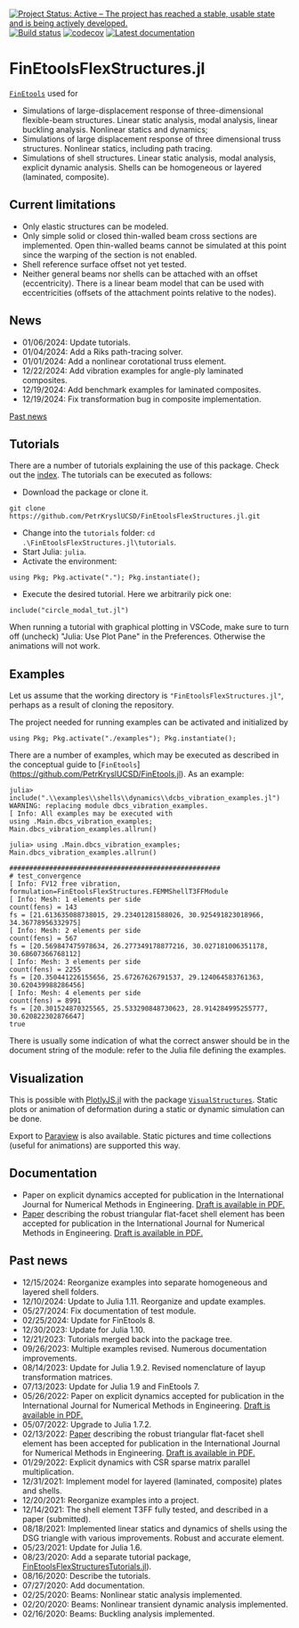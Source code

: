 [![Project Status: Active – The project has reached a stable, usable state and is being actively developed.](http://www.repostatus.org/badges/latest/active.svg)](http://www.repostatus.org/#active)
[![Build status](https://github.com/PetrKryslUCSD/FinEtoolsFlexStructures.jl/workflows/CI/badge.svg)](https://github.com/PetrKryslUCSD/FinEtoolsFlexStructures.jl/actions)
[![codecov](https://codecov.io/gh/PetrKryslUCSD/FinEtoolsFlexStructures.jl/branch/main/graph/badge.svg?token=5MHDMHEFCY)](https://codecov.io/gh/PetrKryslUCSD/FinEtoolsFlexStructures.jl)
[![Latest documentation](https://img.shields.io/badge/docs-latest-blue.svg)](https://petrkryslucsd.github.io/FinEtoolsFlexStructures.jl/dev)


# FinEtoolsFlexStructures.jl

[`FinEtools`](https://github.com/PetrKryslUCSD/FinEtools.jl) used for 
- Simulations of large-displacement response of three-dimensional flexible-beam
  structures. Linear static analysis, modal analysis, linear buckling analysis.
  Nonlinear statics and dynamics;
- Simulations of large displacement response of three dimensional truss structures.
  Nonlinear statics, including path tracing.
- Simulations of shell structures. Linear static analysis, modal analysis,
  explicit dynamic analysis. Shells can be homogeneous or layered
  (laminated, composite).

## Current limitations

- Only elastic structures can be modeled.
- Only simple solid or closed thin-walled beam cross sections are implemented.
  Open thin-walled beams cannot be simulated at this point since the warping of
  the section is not enabled.
- Shell reference surface offset not yet tested.
- Neither general beams nor shells can be attached with an offset
  (eccentricity). There is a linear beam model that can be used with
  eccentricities (offsets of the attachment points relative to the nodes).

## News

- 01/06/2024: Update tutorials.
- 01/04/2024: Add a Riks path-tracing solver.
- 01/01/2024: Add a nonlinear corotational truss element. 
- 12/22/2024: Add vibration examples for angle-ply laminated composites.
- 12/19/2024: Add benchmark examples for laminated composites.
- 12/19/2024: Fix transformation bug in composite implementation. 

[Past news](#past-news)


## Tutorials

There are a number of tutorials explaining the use of this package.
Check out the [index](https://github.com/PetrKryslUCSD/FinEtoolsFlexStructures.jl/blob/main/tutorials/index.md). The tutorials  can be executed as
follows:

- Download the package or clone it.
```
git clone https://github.com/PetrKryslUCSD/FinEtoolsFlexStructures.jl.git
```
- Change into the `tutorials` folder: `cd .\FinEtoolsFlexStructures.jl\tutorials`.
- Start Julia: `julia`.
- Activate the environment:
```
using Pkg; Pkg.activate("."); Pkg.instantiate();
```
- Execute the desired tutorial. Here we arbitrarily pick one:
```
include("circle_modal_tut.jl")
```

When running a tutorial with graphical plotting in VSCode, make sure to turn off
(uncheck) "Julia: Use Plot Pane" in the  Preferences. Otherwise the animations
will not work.


## Examples

Let us assume that the working directory   is `"FinEtoolsFlexStructures.jl"`, perhaps
as a result of cloning the repository.

The project needed for running examples can be activated and initialized by
```
using Pkg; Pkg.activate("./examples"); Pkg.instantiate();
```

There are a number of examples, which may be executed as described in the
conceptual guide to [`FinEtools`]
(https://github.com/PetrKryslUCSD/FinEtools.jl). As an example:

```
julia> include(".\\examples\\shells\\dynamics\\dcbs_vibration_examples.jl")                 
WARNING: replacing module dbcs_vibration_examples.             
[ Info: All examples may be executed with                      
using .Main.dbcs_vibration_examples; Main.dbcs_vibration_examples.allrun()       
                  
julia> using .Main.dbcs_vibration_examples; Main.dbcs_vibration_examples.allrun()                         
                  
#####################################################          
# test_convergence
[ Info: FV12 free vibration, formulation=FinEtoolsFlexStructures.FEMMShellT3FFModule                        
[ Info: Mesh: 1 elements per side
count(fens) = 143 
fs = [21.613635088738015, 29.23401281588026, 30.925491823018966, 34.36778956332975]                         
[ Info: Mesh: 2 elements per side   
count(fens) = 567 
fs = [20.569847475978634, 26.277349178877216, 30.027181006351178, 30.68607366768112]                        
[ Info: Mesh: 3 elements per side   
count(fens) = 2255
fs = [20.350441226155656, 25.67267626791537, 29.124064583761363, 30.620439988286456]                        
[ Info: Mesh: 4 elements per side   
count(fens) = 8991
fs = [20.301524870325565, 25.533290848730623, 28.914284995255777, 30.620822302876647]                       
true      
```
There is usually some indication of what the correct answer should be in 
the document string of the module: refer to the Julia file defining the examples.

## Visualization

This is possible with [PlotlyJS.jl](https://github.com/JuliaPlots/PlotlyJS.jl) with the package [`VisualStructures`](https://github.com/PetrKryslUCSD/VisualStructures.jl).
Static plots or animation of deformation during a static or dynamic simulation can be done.

Export to  [Paraview](https://www.paraview.org/)  is also available. Static
pictures and time collections (useful for animations) are supported this way.

## Documentation

- Paper on explicit dynamics accepted for publication  in the
  International Journal for Numerical Methods in Engineering. [Draft is
  available in PDF.](docs/expl-shells-compressed.pdf)
- [Paper](https://doi.org/10.1002/nme.6944) describing the robust
  triangular flat-facet shell element has been accepted for publication in the
  International Journal for Numerical Methods in Engineering. [Draft is
  available in PDF.](docs/shells-submitted.pdf)

## <a name="past-news"></a>Past news

- 12/15/2024: Reorganize examples into separate homogeneous and layered shell folders.
- 12/10/2024: Update to Julia 1.11. Reorganize and update examples.
- 05/27/2024: Fix documentation of test module.
- 02/25/2024: Update for FinEtools 8.
- 12/30/2023: Update for Julia 1.10.
- 12/21/2023: Tutorials merged back into the package tree.
- 09/26/2023: Multiple examples revised. Numerous documentation improvements.
- 08/14/2023: Update for Julia 1.9.2. Revised nomenclature of layup transformation matrices.
- 07/13/2023: Update for Julia 1.9 and FinEtools 7.
- 05/26/2022: Paper on explicit dynamics accepted for publication  in the
  International Journal for Numerical Methods in Engineering. [Draft is
  available in PDF.](docs/expl-shells-compressed.pdf)
- 05/07/2022: Upgrade to Julia 1.7.2.
- 02/13/2022: [Paper](https://doi.org/10.1002/nme.6944) describing the robust
  triangular flat-facet shell element has been accepted for publication in the
  International Journal for Numerical Methods in Engineering. [Draft is
  available in PDF.](docs/shells-submitted.pdf)
- 01/29/2022: Explicit dynamics with CSR sparse matrix parallel multiplication.
- 12/31/2021: Implement model for layered (laminated, composite) plates and shells. 
- 12/20/2021: Reorganize examples into a project.
- 12/14/2021: The shell element T3FF fully tested, and described in a paper (submitted).
- 08/18/2021: Implemented linear statics and dynamics of shells using the DSG triangle with various improvements. Robust and accurate element.
- 05/23/2021: Update for Julia 1.6.
- 08/23/2020: Add a separate tutorial package, [FinEtoolsFlexStructuresTutorials.jl](https://petrkryslucsd.github.io/FinEtoolsFlexStructuresTutorials.jl)).
- 08/16/2020: Describe the tutorials.
- 07/27/2020: Add documentation.
- 02/25/2020: Beams: Nonlinear static analysis implemented.
- 02/20/2020: Beams: Nonlinear transient dynamic analysis implemented.
- 02/16/2020: Beams: Buckling analysis implemented.
